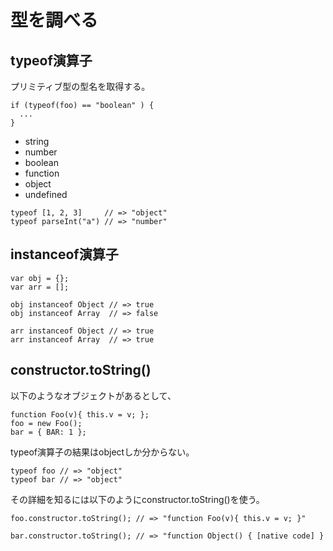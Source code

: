 ﻿# 型を調べる
## typeof演算子
プリミティブ型の型名を取得する。

```clike
if (typeof(foo) == "boolean" ) {
  ...
}
```

- string
- number
- boolean
- function
- object
- undefined

```clike
typeof [1, 2, 3]     // => "object"
typeof parseInt("a") // => "number"
```

## instanceof演算子

```clike
var obj = {};
var arr = [];

obj instanceof Object // => true
obj instanceof Array  // => false

arr instanceof Object // => true
arr instanceof Array  // => true
```

## constructor.toString()
以下のようなオブジェクトがあるとして、

```clike
function Foo(v){ this.v = v; };
foo = new Foo();
bar = { BAR: 1 };
```

typeof演算子の結果はobjectしか分からない。

```clike
typeof foo // => "object"
typeof bar // => "object"
```

その詳細を知るには以下のようにconstructor.toString()を使う。

```clike
foo.constructor.toString(); // => "function Foo(v){ this.v = v; }"
 
bar.constructor.toString(); // => "function Object() { [native code] }
```
